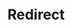 ﻿---
layout: src/layouts/Redirect.astro
title: Redirect
redirect: https://yamldoc.liuyan.wang/docs/deployments
pubDate:  2023-01-01
navSearch: false
navSitemap: false
navMenu: false
---
